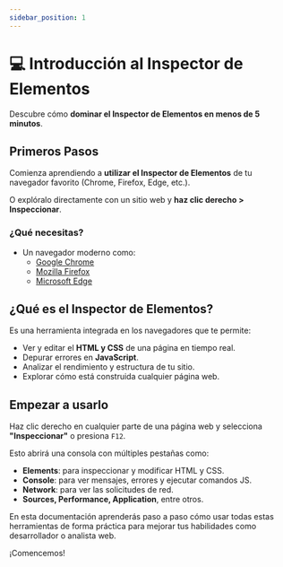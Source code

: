 ```yaml
---
sidebar_position: 1
---
```


# 💻 Introducción al Inspector de Elementos

Descubre cómo **dominar el Inspector de Elementos en menos de 5 minutos**.

## Primeros Pasos

Comienza aprendiendo a **utilizar el Inspector de Elementos** de tu navegador favorito (Chrome, Firefox, Edge, etc.).

O explóralo directamente con un sitio web y **haz clic derecho > Inspeccionar**.

### ¿Qué necesitas?

- Un navegador moderno como:
  - [Google Chrome](https://www.google.com/chrome/)
  - [Mozilla Firefox](https://www.mozilla.org/firefox/)
  - [Microsoft Edge](https://www.microsoft.com/edge)

## ¿Qué es el Inspector de Elementos?

Es una herramienta integrada en los navegadores que te permite:

- Ver y editar el **HTML y CSS** de una página en tiempo real.
- Depurar errores en **JavaScript**.
- Analizar el rendimiento y estructura de tu sitio.
- Explorar cómo está construida cualquier página web.

## Empezar a usarlo

Haz clic derecho en cualquier parte de una página web y selecciona **"Inspeccionar"** o presiona `F12`.

Esto abrirá una consola con múltiples pestañas como:

- **Elements**: para inspeccionar y modificar HTML y CSS.
- **Console**: para ver mensajes, errores y ejecutar comandos JS.
- **Network**: para ver las solicitudes de red.
- **Sources, Performance, Application**, entre otros.

En esta documentación aprenderás paso a paso cómo usar todas estas herramientas de forma práctica para mejorar tus habilidades como desarrollador o analista web.

¡Comencemos!

